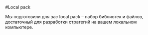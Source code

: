 #Local pack

Мы подготовили для вас local pack – набор библиотек и файлов, достаточный для разработки стратегий на вашем локальном компьютере.